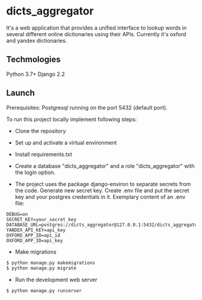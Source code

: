 # dicts_aggregator

It's a web application that provides a unified interface to lookup words in several different online dictionaries using their APIs. Currently it's oxford and yandex dictionaries.

## Techmologies
Python 3.7+
Django 2.2


## Launch
Prerequisites: Postgresql running on the port 5432 (default port).

To run this project locally implement following steps:

* Clone the repository

* Set up and activate a virtual environment

* Install requirements.txt

* Create a database "dicts_aggregator" and a role "dicts_aggregator" with the login option.

* The project uses the package django-environ to separate secrets from the code. Generate new secret key. Create .env file and put the secret key and your postgres credentials in it. Exemplary content of an .env file:
```
DEBUG=on
SECRET_KEY=your_secret_key
DATABASE_URL=postgres://dicts_aggregator@127.0.0.1:5432/dicts_aggregator
YANDEX_API_KEY=api_key
OXFORD_APP_ID=api_id
OXFORD_APP_ID=api_key
```

* Make migrations
```bash
$ python manage.py makemigrations
$ python manage.py migrate
```
* Run the development web server
```
$ python manage.py runserver
```